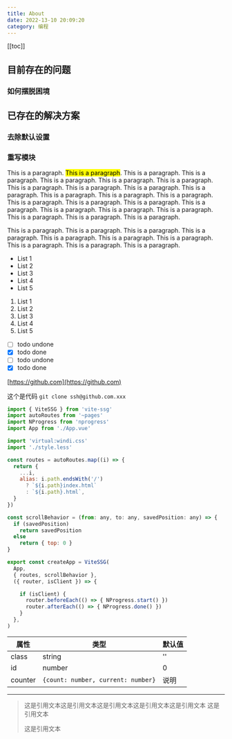 ```yaml
---
title: About
date: 2022-13-10 20:09:20
category: 编程
---
```


[[toc]]

## 目前存在的问题

### 如何摆脱困境

## 已存在的解决方案

### 去除默认设置

### 重写模块

This is a paragraph. <mark>This is a paragraph</mark>. This is a paragraph. This is a paragraph. This is a paragraph. This is a paragraph. This is a paragraph. This is a paragraph. This is a paragraph. This is a paragraph. This is a paragraph. This is a paragraph. This is a paragraph. This is a paragraph. This is a paragraph. This is a paragraph. This is a paragraph. This is a paragraph. This is a paragraph. This is a paragraph. This is a paragraph. This is a paragraph. This is a paragraph. This is a paragraph. 

This is a paragraph. This is a paragraph. This is a paragraph. This is a paragraph. This is a paragraph. This is a paragraph. This is a paragraph. This is a paragraph. This is a paragraph. This is a paragraph. 

 - List 1
 - List 2
 - List 3
 - List 4
 - List 5

 1. List 1
 2. List 2
 3. List 3
 4. List 4
 5. List 5

 - [ ] todo undone
 - [x] todo done
 - [ ] todo undone
 - [x] todo done

 [https://github.com](https://github.com)

 这个是代码 `git clone ssh@github.com.xxx`

```js
import { ViteSSG } from 'vite-ssg'
import autoRoutes from '~pages'
import NProgress from 'nprogress'
import App from './App.vue'

import 'virtual:windi.css'
import './style.less'

const routes = autoRoutes.map((i) => {
  return {
    ...i,
    alias: i.path.endsWith('/')
      ? `${i.path}index.html`
      : `${i.path}.html`,
  }
})

const scrollBehavior = (from: any, to: any, savedPosition: any) => {
  if (savedPosition)
    return savedPosition
  else
    return { top: 0 }
}

export const createApp = ViteSSG(
  App,
  { routes, scrollBehavior },
  ({ router, isClient }) => {

    if (isClient) {
      router.beforeEach(() => { NProgress.start() })
      router.afterEach(() => { NProgress.done() })
    }
  },
)
```

| 属性    | 类型                               | 默认值 |
| ------- | ---------------------------------- | ------ |
| class   | string                             | ''     |
| id      | number                             | 0      |
| counter | `{count: number, current: number}` | 说明   |
 

---

> 这是引用文本这是引用文本这是引用文本这是引用文本这是引用文本
> 这是引用文本
>
> 这是引用文本

<Github />
